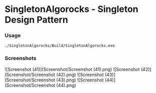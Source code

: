 # SingletonAlgorocks - Singleton Design Pattern

### Usage

```
./SingletonAlgorocks/Build/SingletonAlgorocks.exe
```

### Screenshots

![Screenshot (41)](Screenshot/Screenshot (41).png)
![Screenshot (42)](Screenshot/Screenshot (42).png)
![Screenshot (43)](Screenshot/Screenshot (43).png)
![Screenshot (44)](Screenshot/Screenshot (44).png)